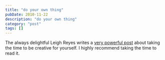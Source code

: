 ```yaml
---
title: "do your own thing"
pubDate: 2010-11-22
description: "do your own thing"
category: "post"
tags: []
---
```


The always delightful Leigh Reyes writes a [very powerful post](http://www.leighreyes.com/blog/?p=2974) about taking the time to be creative for yourself. I highly recommend taking the time to read it.
